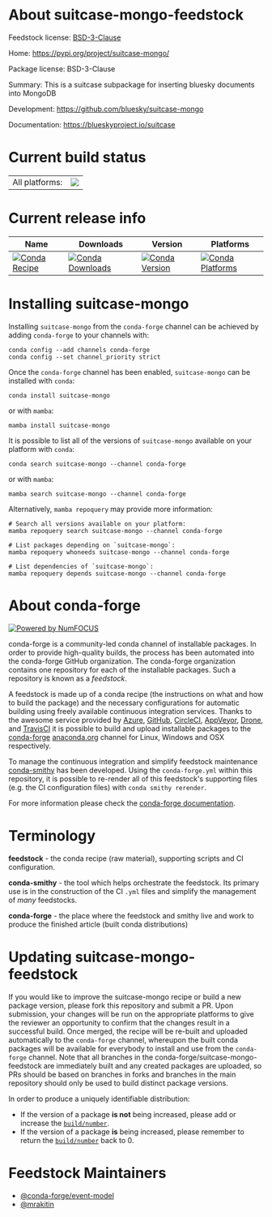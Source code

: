 About suitcase-mongo-feedstock
==============================

Feedstock license: [BSD-3-Clause](https://github.com/conda-forge/suitcase-mongo-feedstock/blob/main/LICENSE.txt)

Home: https://pypi.org/project/suitcase-mongo/

Package license: BSD-3-Clause

Summary: This is a suitcase subpackage for inserting bluesky documents into MongoDB

Development: https://github.com/bluesky/suitcase-mongo

Documentation: https://blueskyproject.io/suitcase

Current build status
====================


<table><tr><td>All platforms:</td>
    <td>
      <a href="https://dev.azure.com/conda-forge/feedstock-builds/_build/latest?definitionId=10473&branchName=main">
        <img src="https://dev.azure.com/conda-forge/feedstock-builds/_apis/build/status/suitcase-mongo-feedstock?branchName=main">
      </a>
    </td>
  </tr>
</table>

Current release info
====================

| Name | Downloads | Version | Platforms |
| --- | --- | --- | --- |
| [![Conda Recipe](https://img.shields.io/badge/recipe-suitcase--mongo-green.svg)](https://anaconda.org/conda-forge/suitcase-mongo) | [![Conda Downloads](https://img.shields.io/conda/dn/conda-forge/suitcase-mongo.svg)](https://anaconda.org/conda-forge/suitcase-mongo) | [![Conda Version](https://img.shields.io/conda/vn/conda-forge/suitcase-mongo.svg)](https://anaconda.org/conda-forge/suitcase-mongo) | [![Conda Platforms](https://img.shields.io/conda/pn/conda-forge/suitcase-mongo.svg)](https://anaconda.org/conda-forge/suitcase-mongo) |

Installing suitcase-mongo
=========================

Installing `suitcase-mongo` from the `conda-forge` channel can be achieved by adding `conda-forge` to your channels with:

```
conda config --add channels conda-forge
conda config --set channel_priority strict
```

Once the `conda-forge` channel has been enabled, `suitcase-mongo` can be installed with `conda`:

```
conda install suitcase-mongo
```

or with `mamba`:

```
mamba install suitcase-mongo
```

It is possible to list all of the versions of `suitcase-mongo` available on your platform with `conda`:

```
conda search suitcase-mongo --channel conda-forge
```

or with `mamba`:

```
mamba search suitcase-mongo --channel conda-forge
```

Alternatively, `mamba repoquery` may provide more information:

```
# Search all versions available on your platform:
mamba repoquery search suitcase-mongo --channel conda-forge

# List packages depending on `suitcase-mongo`:
mamba repoquery whoneeds suitcase-mongo --channel conda-forge

# List dependencies of `suitcase-mongo`:
mamba repoquery depends suitcase-mongo --channel conda-forge
```


About conda-forge
=================

[![Powered by
NumFOCUS](https://img.shields.io/badge/powered%20by-NumFOCUS-orange.svg?style=flat&colorA=E1523D&colorB=007D8A)](https://numfocus.org)

conda-forge is a community-led conda channel of installable packages.
In order to provide high-quality builds, the process has been automated into the
conda-forge GitHub organization. The conda-forge organization contains one repository
for each of the installable packages. Such a repository is known as a *feedstock*.

A feedstock is made up of a conda recipe (the instructions on what and how to build
the package) and the necessary configurations for automatic building using freely
available continuous integration services. Thanks to the awesome service provided by
[Azure](https://azure.microsoft.com/en-us/services/devops/), [GitHub](https://github.com/),
[CircleCI](https://circleci.com/), [AppVeyor](https://www.appveyor.com/),
[Drone](https://cloud.drone.io/welcome), and [TravisCI](https://travis-ci.com/)
it is possible to build and upload installable packages to the
[conda-forge](https://anaconda.org/conda-forge) [anaconda.org](https://anaconda.org/)
channel for Linux, Windows and OSX respectively.

To manage the continuous integration and simplify feedstock maintenance
[conda-smithy](https://github.com/conda-forge/conda-smithy) has been developed.
Using the ``conda-forge.yml`` within this repository, it is possible to re-render all of
this feedstock's supporting files (e.g. the CI configuration files) with ``conda smithy rerender``.

For more information please check the [conda-forge documentation](https://conda-forge.org/docs/).

Terminology
===========

**feedstock** - the conda recipe (raw material), supporting scripts and CI configuration.

**conda-smithy** - the tool which helps orchestrate the feedstock.
                   Its primary use is in the construction of the CI ``.yml`` files
                   and simplify the management of *many* feedstocks.

**conda-forge** - the place where the feedstock and smithy live and work to
                  produce the finished article (built conda distributions)


Updating suitcase-mongo-feedstock
=================================

If you would like to improve the suitcase-mongo recipe or build a new
package version, please fork this repository and submit a PR. Upon submission,
your changes will be run on the appropriate platforms to give the reviewer an
opportunity to confirm that the changes result in a successful build. Once
merged, the recipe will be re-built and uploaded automatically to the
`conda-forge` channel, whereupon the built conda packages will be available for
everybody to install and use from the `conda-forge` channel.
Note that all branches in the conda-forge/suitcase-mongo-feedstock are
immediately built and any created packages are uploaded, so PRs should be based
on branches in forks and branches in the main repository should only be used to
build distinct package versions.

In order to produce a uniquely identifiable distribution:
 * If the version of a package **is not** being increased, please add or increase
   the [``build/number``](https://docs.conda.io/projects/conda-build/en/latest/resources/define-metadata.html#build-number-and-string).
 * If the version of a package **is** being increased, please remember to return
   the [``build/number``](https://docs.conda.io/projects/conda-build/en/latest/resources/define-metadata.html#build-number-and-string)
   back to 0.

Feedstock Maintainers
=====================

* [@conda-forge/event-model](https://github.com/orgs/conda-forge/teams/event-model/)
* [@mrakitin](https://github.com/mrakitin/)

